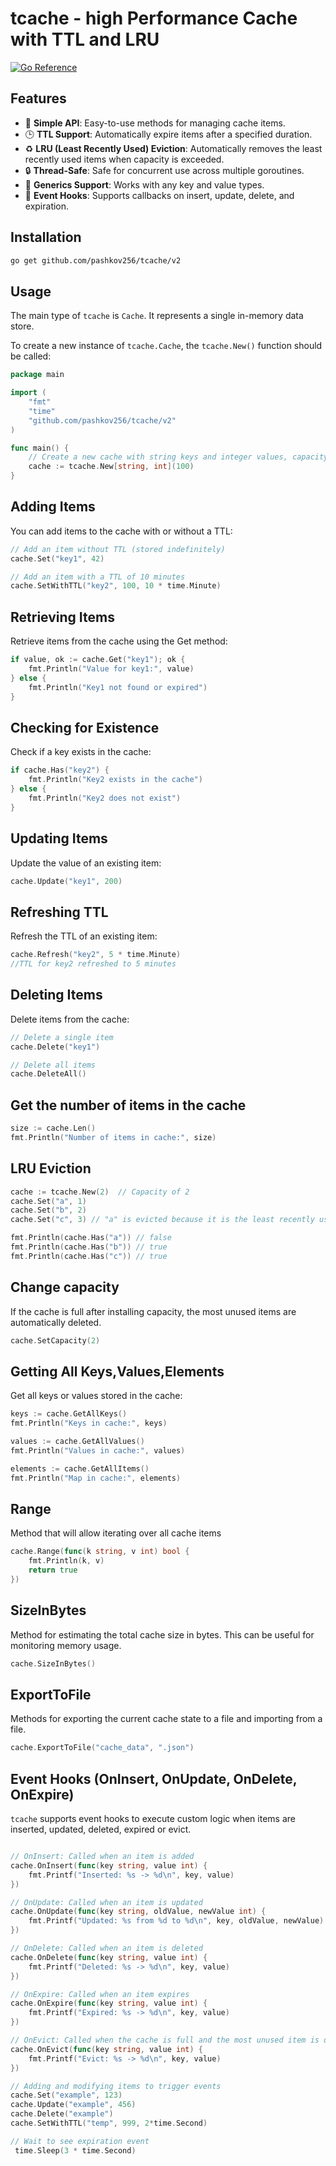 # tcache - high Performance Cache with TTL and LRU

[![Go Reference](https://pkg.go.dev/badge/github.com/pashkov256/tcache/v1.svg)](https://pkg.go.dev/github.com/pashkov256/tcache/v2)

## Features
- 🚀 **Simple API**: Easy-to-use methods for managing cache items.
- 🕒 **TTL Support**: Automatically expire items after a specified duration.
- ♻️ **LRU (Least Recently Used) Eviction**: Automatically removes the least recently used items when capacity is exceeded.
- 🔒 **Thread-Safe**: Safe for concurrent use across multiple goroutines.
- 🧩 **Generics Support**: Works with any key and value types.
- 🔔 **Event Hooks**: Supports callbacks on insert, update, delete, and expiration.


## Installation
```sh
go get github.com/pashkov256/tcache/v2
```

## Usage
The main type of `tcache` is `Cache`. It represents a single 
in-memory data store.

To create a new instance of `tcache.Cache`, the `tcache.New()` function 
should be called:
```go
package main

import (
    "fmt"
    "time"
    "github.com/pashkov256/tcache/v2"
)

func main() {
    // Create a new cache with string keys and integer values, capacity 100
    cache := tcache.New[string, int](100)
}
```


## Adding Items
You can add items to the cache with or without a TTL:

```go
// Add an item without TTL (stored indefinitely)
cache.Set("key1", 42)

// Add an item with a TTL of 10 minutes
cache.SetWithTTL("key2", 100, 10 * time.Minute)
```

## Retrieving Items
Retrieve items from the cache using the Get method:
```go
if value, ok := cache.Get("key1"); ok {
    fmt.Println("Value for key1:", value)
} else {
    fmt.Println("Key1 not found or expired")
}
```

## Checking for Existence
Check if a key exists in the cache:
```go
if cache.Has("key2") {
    fmt.Println("Key2 exists in the cache")
} else {
    fmt.Println("Key2 does not exist")
}
```

## Updating Items
Update the value of an existing item:

```go
cache.Update("key1", 200)
```

## Refreshing TTL
Refresh the TTL of an existing item:
```go
cache.Refresh("key2", 5 * time.Minute)
//TTL for key2 refreshed to 5 minutes
```
## Deleting Items
Delete items from the cache:

```go
// Delete a single item
cache.Delete("key1")

// Delete all items
cache.DeleteAll()
```
## Get the number of items in the cache

```go
size := cache.Len()
fmt.Println("Number of items in cache:", size)
```


## LRU Eviction
```go
cache := tcache.New(2)  // Capacity of 2
cache.Set("a", 1)
cache.Set("b", 2)
cache.Set("c", 3) // "a" is evicted because it is the least recently used

fmt.Println(cache.Has("a")) // false
fmt.Println(cache.Has("b")) // true
fmt.Println(cache.Has("c")) // true
```

## Change capacity
If the cache is full after installing capacity, the most unused items are automatically deleted.
```go
cache.SetCapacity(2)
```

## Getting  All Keys,Values,Elements
Get all keys or values stored in the cache:

```go
keys := cache.GetAllKeys()
fmt.Println("Keys in cache:", keys)

values := cache.GetAllValues()
fmt.Println("Values in cache:", values)

elements := cache.GetAllItems()
fmt.Println("Map in cache:", elements)
```

## Range 
Method that will allow iterating over all cache items
```go
cache.Range(func(k string, v int) bool {
	fmt.Println(k, v)
	return true
})
```

## SizeInBytes  
Method for estimating the total cache size in bytes. This can be useful for monitoring memory usage.
```go
cache.SizeInBytes()
```

## ExportToFile  
Methods for exporting the current cache state to a file and importing from a file.
```go
cache.ExportToFile("cache_data", ".json")
```

## Event Hooks (OnInsert, OnUpdate, OnDelete, OnExpire)
`tcache` supports event hooks to execute custom logic when items are inserted, updated, deleted, expired or evict.
```go

// OnInsert: Called when an item is added
cache.OnInsert(func(key string, value int) {
    fmt.Printf("Inserted: %s -> %d\n", key, value)
})

// OnUpdate: Called when an item is updated
cache.OnUpdate(func(key string, oldValue, newValue int) {
    fmt.Printf("Updated: %s from %d to %d\n", key, oldValue, newValue)
})

// OnDelete: Called when an item is deleted
cache.OnDelete(func(key string, value int) {
    fmt.Printf("Deleted: %s -> %d\n", key, value)
})

// OnExpire: Called when an item expires
cache.OnExpire(func(key string, value int) {
    fmt.Printf("Expired: %s -> %d\n", key, value)
})

// OnEvict: Called when the cache is full and the most unused item is deleted.
cache.OnEvict(func(key string, value int) {
    fmt.Printf("Evict: %s -> %d\n", key, value)
})

// Adding and modifying items to trigger events
cache.Set("example", 123)
cache.Update("example", 456)
cache.Delete("example")
cache.SetWithTTL("temp", 999, 2*time.Second)

// Wait to see expiration event
 time.Sleep(3 * time.Second)
```